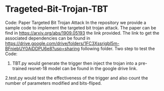 # Trageted-Bit-Trojan-TBT
Code: Paper Targeted Bit Trojan Attack
In the repository we provide a sample code to implement the targeted  bit trojan attack. The paper can be find in https://arxiv.org/abs/1909.05193 the link provided. The link to get the associated dependencies can be found in https://drive.google.com/drive/folders/1FC3XssrjgbI5m-BFniebUY0AiDDPU6e8?usp=sharing following folder. Two step to test the Code:
1. TBT.py would generate the trigger then inject the trojan into a pre-trained resnet-18 model can be found in the google drive link.

2.test.py would test the effectiveness of the trigger and also count the number of parameters modified and bits-fliped.
